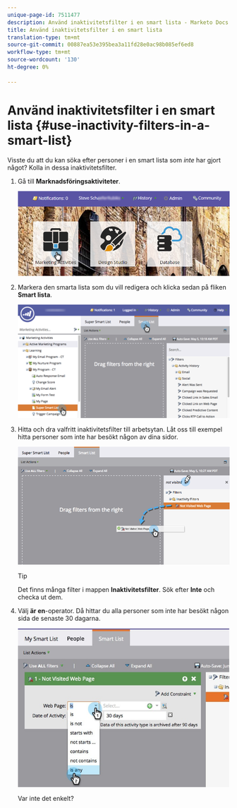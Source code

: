 ```yaml
---
unique-page-id: 7511477
description: Använd inaktivitetsfilter i en smart lista - Marketo Docs - Produktdokumentation
title: Använd inaktivitetsfilter i en smart lista
translation-type: tm+mt
source-git-commit: 00887ea53e395bea3a11fd28e0ac98b085ef6ed8
workflow-type: tm+mt
source-wordcount: '130'
ht-degree: 0%

---
```



# Använd inaktivitetsfilter i en smart lista {#use-inactivity-filters-in-a-smart-list}

Visste du att du kan söka efter personer i en smart lista som *inte* har gjort något? Kolla in dessa inaktivitetsfilter.

1. Gå till **Marknadsföringsaktiviteter**.

   ![](assets/login-marketing-activities-3.png)

1. Markera den smarta lista som du vill redigera och klicka sedan på fliken **Smart lista**.

   ![](assets/smartlist-choose.png)

1. Hitta och dra valfritt inaktivitetsfilter till arbetsytan. Låt oss till exempel hitta personer som inte har besökt någon av dina sidor.

   ![](assets/draginactivityfilter.png)

   >[!TIP]
   >
   >Det finns många filter i mappen **Inaktivitetsfilter**. Sök efter **Inte** och checka ut dem.

1. Välj **är en**-operator. Då hittar du alla personer som inte har besökt någon sida de senaste 30 dagarna.

   ![](assets/mysmartlist-people.jpg)

   Var inte det enkelt?

